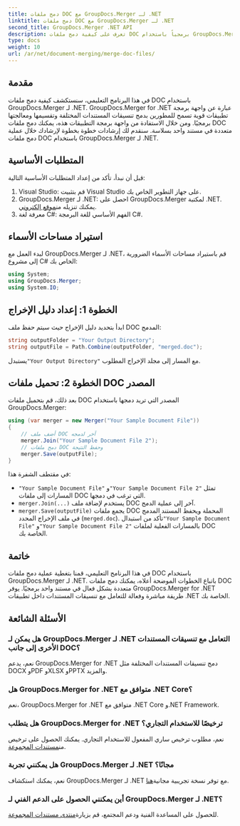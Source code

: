 ```yaml
---
title: دمج ملفات DOC مع GroupDocs.Merger لـ .NET
linktitle: دمج ملفات DOC مع GroupDocs.Merger لـ .NET
second_title: GroupDocs.Merger .NET API
description: تعرف على كيفية دمج ملفات DOC برمجياً باستخدام GroupDocs.Merger لـ .NET. اتبع دليلنا خطوة بخطوة لدمج مستندات متعددة في مستند واحد بسلاسة.
type: docs
weight: 10
url: /ar/net/document-merging/merge-doc-files/
---
```

## مقدمة
في هذا البرنامج التعليمي، سنستكشف كيفية دمج ملفات DOC باستخدام GroupDocs.Merger لـ .NET. GroupDocs.Merger for .NET عبارة عن واجهة برمجة تطبيقات قوية تسمح للمطورين بدمج تنسيقات المستندات المختلفة وتقسيمها ومعالجتها برمجيًا. ومن خلال الاستفادة من واجهة برمجة التطبيقات هذه، يمكنك دمج ملفات DOC متعددة في مستند واحد بسلاسة. سنقدم لك إرشادات خطوة بخطوة لإرشادك خلال عملية دمج ملفات DOC باستخدام GroupDocs.Merger لـ .NET.
## المتطلبات الأساسية
قبل أن نبدأ، تأكد من إعداد المتطلبات الأساسية التالية:
1. Visual Studio: قم بتثبيت Visual Studio على جهاز التطوير الخاص بك.
2.  GroupDocs.Merger لـ .NET: احصل على GroupDocs.Merger لمكتبة .NET. يمكنك تنزيله من[موقع إلكتروني](https://releases.groupdocs.com/merger/net/).
3. معرفة لغة C#: الفهم الأساسي للغة البرمجة C#.
## استيراد مساحات الأسماء
لبدء العمل مع GroupDocs.Merger لـ .NET، قم باستيراد مساحات الأسماء الضرورية إلى مشروع C# الخاص بك:
```csharp
using System; 
using GroupDocs.Merger;
using System.IO;
```
## الخطوة 1: إعداد دليل الإخراج
ابدأ بتحديد دليل الإخراج حيث سيتم حفظ ملف DOC المدمج:
```csharp
string outputFolder = "Your Output Directory";
string outputFile = Path.Combine(outputFolder, "merged.doc");
```
 يستبدل`"Your Output Directory"` مع المسار إلى مجلد الإخراج المطلوب.
## الخطوة 2: تحميل ملفات DOC المصدر
بعد ذلك، قم بتحميل ملفات DOC المصدر التي تريد دمجها باستخدام GroupDocs.Merger:
```csharp
using (var merger = new Merger("Your Sample Document File"))
{
    // أضف ملف DOC آخر لدمجه
    merger.Join("Your Sample Document File 2");
    // دمج ملفات DOC وحفظ النتيجة
    merger.Save(outputFile);
}
```
في مقتطف الشفرة هذا:
- `"Your Sample Document File"` و`"Your Sample Document File 2"` تمثل المسارات إلى ملفات DOC التي ترغب في دمجها.
- `merger.Join(...)` يستخدم لإضافة ملف DOC آخر إلى عملية الدمج.
- `merger.Save(outputFile)` يجمع ملفات DOC المحملة ويحفظ المستند المدمج في ملف الإخراج المحدد (`merged.doc`).
 تأكد من استبدال`"Your Sample Document File"` و`"Your Sample Document File 2"` بالمسارات الفعلية لملفات DOC الخاصة بك.
## خاتمة
في هذا البرنامج التعليمي، قمنا بتغطية عملية دمج ملفات DOC باستخدام GroupDocs.Merger لـ .NET. باتباع الخطوات الموضحة أعلاه، يمكنك دمج ملفات DOC متعددة بشكل فعال في مستند واحد برمجيًا. يوفر GroupDocs.Merger for .NET طريقة مباشرة وفعالة للتعامل مع تنسيقات المستندات داخل تطبيقات .NET الخاصة بك.

## الأسئلة الشائعة
### هل يمكن لـ GroupDocs.Merger لـ .NET التعامل مع تنسيقات المستندات الأخرى إلى جانب DOC؟
نعم، يدعم GroupDocs.Merger for .NET دمج تنسيقات المستندات المختلفة مثل DOCX وPDF وXLSX وPPTX والمزيد.
### هل GroupDocs.Merger for .NET متوافق مع .NET Core؟
نعم، GroupDocs.Merger for .NET متوافق مع .NET Core و.NET Framework.
### هل يتطلب GroupDocs.Merger for .NET ترخيصًا للاستخدام التجاري؟
 نعم، مطلوب ترخيص ساري المفعول للاستخدام التجاري. يمكنك الحصول على ترخيص من[مستندات المجموعة](https://purchase.groupdocs.com/buy).
### هل يمكنني تجربة GroupDocs.Merger لـ .NET مجانًا؟
 نعم، يمكنك استكشاف GroupDocs.Merger لـ .NET مع توفر نسخة تجريبية مجانية[هنا](https://releases.groupdocs.com/).
### أين يمكنني الحصول على الدعم الفني لـ GroupDocs.Merger لـ .NET؟
 للحصول على المساعدة الفنية ودعم المجتمع، قم بزيارة[منتدى مستندات المجموعة](https://forum.groupdocs.com/c/merger/32).
